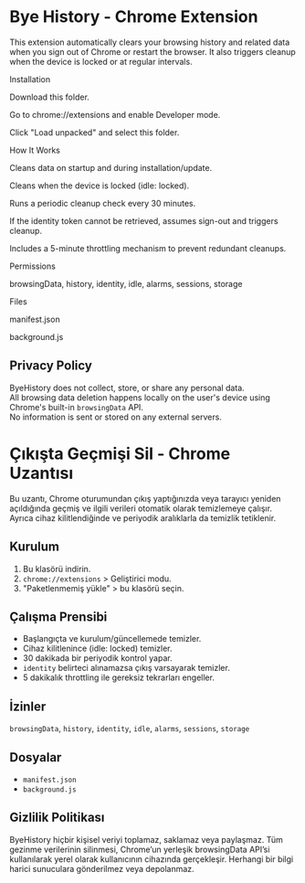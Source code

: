 # Bye History - Chrome Extension

This extension automatically clears your browsing history and related data when you sign out of Chrome or restart the browser. It also triggers cleanup when the device is locked or at regular intervals.

Installation

Download this folder.

Go to chrome://extensions and enable Developer mode.

Click "Load unpacked" and select this folder.

How It Works

Cleans data on startup and during installation/update.

Cleans when the device is locked (idle: locked).

Runs a periodic cleanup check every 30 minutes.

If the identity token cannot be retrieved, assumes sign-out and triggers cleanup.

Includes a 5-minute throttling mechanism to prevent redundant cleanups.

Permissions

browsingData, history, identity, idle, alarms, sessions, storage

Files

manifest.json

background.js

## Privacy Policy

ByeHistory does not collect, store, or share any personal data.  
All browsing data deletion happens locally on the user's device using Chrome's built-in `browsingData` API.  
No information is sent or stored on any external servers.


# Çıkışta Geçmişi Sil - Chrome Uzantısı

Bu uzantı, Chrome oturumundan çıkış yaptığınızda veya tarayıcı yeniden açıldığında geçmiş ve ilgili verileri otomatik olarak temizlemeye çalışır. Ayrıca cihaz kilitlendiğinde ve periyodik aralıklarla da temizlik tetiklenir.

## Kurulum
1. Bu klasörü indirin.
2. `chrome://extensions` > Geliştirici modu.
3. "Paketlenmemiş yükle" > bu klasörü seçin.

## Çalışma Prensibi
- Başlangıçta ve kurulum/güncellemede temizler.
- Cihaz kilitlenince (idle: locked) temizler.
- 30 dakikada bir periyodik kontrol yapar.
- `identity` belirteci alınamazsa çıkış varsayarak temizler.
- 5 dakikalık throttling ile gereksiz tekrarları engeller.

## İzinler
`browsingData`, `history`, `identity`, `idle`, `alarms`, `sessions`, `storage`

## Dosyalar
- `manifest.json`
- `background.js`

## Gizlilik Politikası

ByeHistory hiçbir kişisel veriyi toplamaz, saklamaz veya paylaşmaz.
Tüm gezinme verilerinin silinmesi, Chrome’un yerleşik browsingData API’si kullanılarak yerel olarak kullanıcının cihazında gerçekleşir.
Herhangi bir bilgi harici sunuculara gönderilmez veya depolanmaz.
